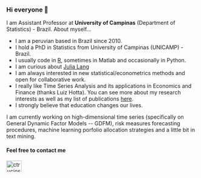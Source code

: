 ### Hi everyone 👋

I am Assistant Professor at **University of Campinas** (Department of Statistics) - Brazil. About myself...

- I am a peruvian based in Brazil since 2010.
- I hold a PhD in Statistics from University of Campinas (UNICAMP) - Brazil.
- I usually code in [R](https://cran.r-project.org), sometimes in Matlab and occasionally in Python.
- I am curious about [Julia Lang](https://julialang.org)
- I am always interested in new statistical/econometrics methods and open for collaborative work.
- I really like Time Series Analysis and its applications in Economics and Finance (thanks Luiz Hotta). You can see more about my research interests as well as my list of publications [here](https://ctruciosm.github.io/research.html).
- I strongly believe that education changes our lives.

I am currently working on high-dimensional time series (specifically on General Dynamic Factor Models -- GDFM), risk measures forecasting procedures, machine learning porfolio allocation strategies and a little bit in text mining. 


<h4 align="left">Feel free to contact me</h3>
<p align="left">
<a href="https://www.linkedin.com/in/ctrucios/" target="blank"><img align="center" src="https://raw.githubusercontent.com/rahuldkjain/github-profile-readme-generator/master/src/images/icons/Social/linked-in-alt.svg" alt="ctrucios" height="30" width="40" /></a>
</p>




